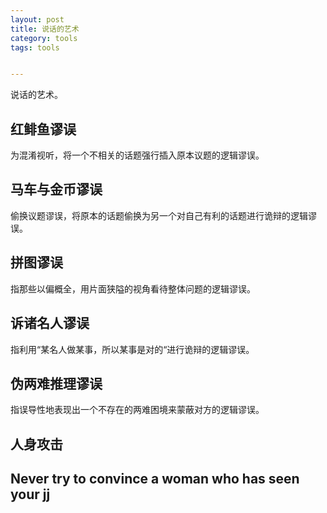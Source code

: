 ```yaml
---
layout: post
title: 说话的艺术
category: tools
tags: tools


---
```


说话的艺术。

## 红鲱鱼谬误

为混淆视听，将一个不相关的话题强行插入原本议题的逻辑谬误。



## 马车与金币谬误

偷换议题谬误，将原本的话题偷换为另一个对自己有利的话题进行诡辩的逻辑谬误。



## 拼图谬误

指那些以偏概全，用片面狭隘的视角看待整体问题的逻辑谬误。



## 诉诸名人谬误

指利用“某名人做某事，所以某事是对的“进行诡辩的逻辑谬误。



## 伪两难推理谬误

指误导性地表现出一个不存在的两难困境来蒙蔽对方的逻辑谬误。



## 人身攻击



## Never try to convince a woman who has seen your jj



